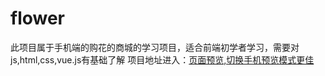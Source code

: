 # flower
此项目属于手机端的购花的商城的学习项目，适合前端初学者学习，需要对js,html,css,vue.js有基础了解
项目地址进入：[页面预览,切换手机预览模式更佳](http://182.92.195.8/h5flower/index.html)
